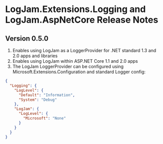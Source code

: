 ﻿# LogJam.Extensions.Logging and LogJam.AspNetCore Release Notes

## Version 0.5.0
1. Enables using LogJam as a LoggerProvider for .NET standard 1.3 and 2.0 apps and libraries
2. Enables using LogJam within ASP.NET Core 1.1 and 2.0 apps
3. The LogJam LoggerProvider can be configured using Microsoft.Extensions.Configuration and standard Logger config:

```json
{
  "Logging": {
    "LogLevel": {
      "Default": "Information",
      "System": "Debug"
    },
    "LogJam": {
      "LogLevel": {
        "Microsoft": "None"
      }
    }
  }
}
```
